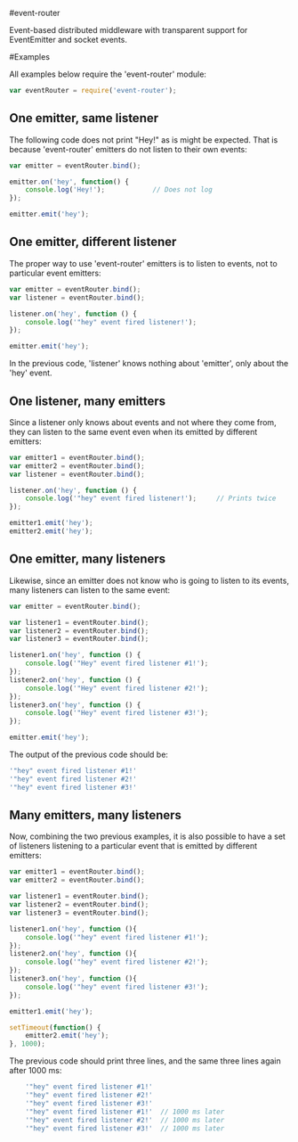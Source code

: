 #event-router

Event-based distributed middleware with transparent support for EventEmitter and socket events.


#Examples


All examples below require the 'event-router' module:

``` js
var eventRouter = require('event-router');
```


## One emitter, same listener

The following code does not print "Hey!" as is might be expected. That is because 'event-router' emitters do not listen to their own events:

``` js
var emitter = eventRouter.bind();

emitter.on('hey', function() {
    console.log('Hey!');            // Does not log
});

emitter.emit('hey');
```


## One emitter, different listener

The proper way to use 'event-router' emitters is to listen to events, not to particular event emitters:

``` js
var emitter = eventRouter.bind();
var listener = eventRouter.bind();

listener.on('hey', function () {
    console.log('"hey" event fired listener!');
});

emitter.emit('hey');
```

In the previous code, 'listener' knows nothing about 'emitter', only about the 'hey' event.


## One listener, many emitters

Since a listener only knows about events and not where they come from, they can listen to the same event even when its emitted by different emitters:

``` js
var emitter1 = eventRouter.bind();
var emitter2 = eventRouter.bind();
var listener = eventRouter.bind();

listener.on('hey', function () {
    console.log('"hey" event fired listener!');     // Prints twice
});

emitter1.emit('hey');
emitter2.emit('hey');
```

## One emitter, many listeners

Likewise, since an emitter does not know who is going to listen to its events, many listeners can listen to the same event:

``` js
var emitter = eventRouter.bind();

var listener1 = eventRouter.bind();
var listener2 = eventRouter.bind();
var listener3 = eventRouter.bind();

listener1.on('hey', function () {
    console.log('"Hey" event fired listener #1!');
});
listener2.on('hey', function () {
    console.log('"Hey" event fired listener #2!');
});
listener3.on('hey', function () {
    console.log('"Hey" event fired listener #3!');
});

emitter.emit('hey');
```

The output of the previous code should be:
``` js
'"hey" event fired listener #1!'
'"hey" event fired listener #2!'
'"hey" event fired listener #3!'
```

## Many emitters, many listeners

Now, combining the two previous examples, it is also possible to have a set of listeners listening to a particular event that is emitted by different emitters:

``` js
var emitter1 = eventRouter.bind();
var emitter2 = eventRouter.bind();

var listener1 = eventRouter.bind();
var listener2 = eventRouter.bind();
var listener3 = eventRouter.bind();

listener1.on('hey', function (){
    console.log('"hey" event fired listener #1!');
});
listener2.on('hey', function (){
    console.log('"hey" event fired listener #2!');
});
listener3.on('hey', function (){
    console.log('"hey" event fired listener #3!');
});

emitter1.emit('hey');

setTimeout(function() { 
    emitter2.emit('hey');
}, 1000);
```

The previous code should print three lines, and the same three lines again after 1000 ms: 
``` js
    '"hey" event fired listener #1!'
    '"hey" event fired listener #2!'
    '"hey" event fired listener #3!'
    '"hey" event fired listener #1!'  // 1000 ms later
    '"hey" event fired listener #2!'  // 1000 ms later
    '"hey" event fired listener #3!'  // 1000 ms later
```